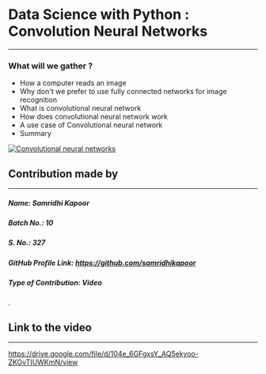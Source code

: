 # Data Science with Python : Convolution Neural Networks
--------------------------------------
### What will we gather ?
- How a computer reads an image
- Why don't we prefer to use fully connected networks for image recognition
- What is convolutional neural network
- How does convolutional neural network work
- A use case of Convolutional neural network
- Summary

[![Convolutional neural networks](https://www.dropbox.com/s/wb387q7kil6z0uy/Capture.PNG?dl=0&raw=1)](https://drive.google.com/file/d/10fw-kCYAauCNG20OAA2DUqHk1rUE9GuM/view "Cnvolutional Neural Networks")

## Contribution made by
------------------------
##### Name: Samridhi Kapoor
##### Batch No.: 10
##### S. No.: 327
##### GitHub Profile Link: https://github.com/samridhikapoor
##### Type of Contribution: Video
  .


## Link to the video
----------------------
https://drive.google.com/file/d/104e_6GFgxsY_AQ5ekyoo-ZKGvTIUWKmN/view


